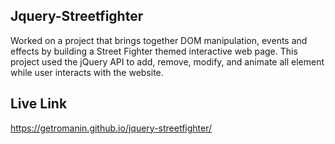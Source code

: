 ## Jquery-Streetfighter
Worked on a project that brings together DOM manipulation, events and effects by building a Street Fighter themed interactive web page. This project used the jQuery API to add, remove, modify, and animate all element while user interacts with the website.

## Live Link
https://getromanin.github.io/jquery-streetfighter/
